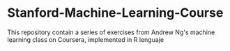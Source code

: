 # Stanford-Machine-Learning-Course
This repository contain a series of exercises from Andrew Ng's machine learning class on Coursera, implemented in R lenguaje
